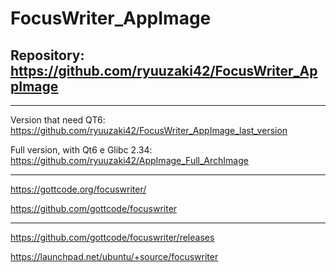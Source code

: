 
# FocusWriter_AppImage

## Repository: https://github.com/ryuuzaki42/FocusWriter_AppImage

---
Version that need QT6: https://github.com/ryuuzaki42/FocusWriter_AppImage_last_version

Full version, with Qt6 e Glibc 2.34: https://github.com/ryuuzaki42/AppImage_Full_ArchImage

---
https://gottcode.org/focuswriter/

https://github.com/gottcode/focuswriter

---
https://github.com/gottcode/focuswriter/releases

https://launchpad.net/ubuntu/+source/focuswriter

